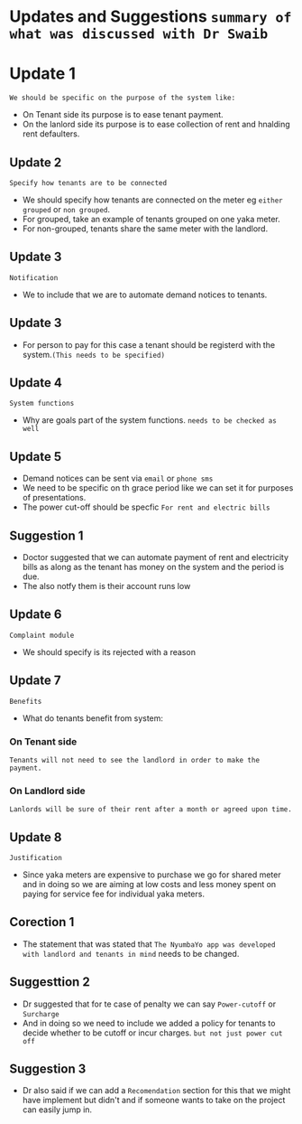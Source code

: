 # Updates and Suggestions ```summary of what was discussed with Dr Swaib```

# Update 1
```We should be specific on the purpose of the system like:```
   - On Tenant side its purpose is to ease tenant payment.
   - On the lanlord side its purpose is to ease collection of rent and hnalding rent defaulters.
 
 ## Update 2 
 ```Specify how tenants are to be connected```
 - We should specify how tenants are connected on the meter eg ```either grouped``` or ```non grouped```.
 - For grouped, take an example of tenants grouped on one yaka meter.
 - For non-grouped, tenants share the same meter with the landlord.
 
 ## Update 3
 ```Notification```
 - We to include that we are to automate demand notices to tenants.
 
 ## Update 3
 - For person to pay for this case a tenant should be registerd with the system.```(This needs to be specified)```
 
 ## Update 4
 ```System functions```
 - Why are goals part of the system functions. ```needs to be checked as well```
 
 ## Update 5
 - Demand notices can be sent via ```email``` or ```phone sms```
 - We need to be specific on th grace period like we can set it for purposes of presentations.
 - The power cut-off should be specfic ```For rent and electric bills```
 
 ## Suggestion 1
 - Doctor suggested that we can automate payment of rent and electricity bills as along as the tenant has money on the system and the period is due.
 - The also notfy them is their account runs low
 
 ## Update 6
 ```Complaint module```
 - We should specify is its rejected with a reason
 
 ## Update 7
 ```Benefits```
 - What do tenants benefit from system:
 
 ### On Tenant side
 ```Tenants will not need to see the landlord in order to make the payment.```
 
 ### On Landlord side
 ```Lanlords will be sure of their rent after a month or agreed upon time.```
 
 ## Update 8
 ```Justification```
 - Since yaka meters are expensive to purchase we go for shared meter and in doing so we are 
   aiming at low costs and less money spent on paying for service fee for individual yaka meters.
 ## Corection 1
 - The statement that was stated that ```The NyumbaYo app was developed with landlord and tenants in mind``` needs to be changed.

## Suggesttion 2 
- Dr suggested that for te case of penalty we can say ```Power-cutoff``` or ```Surcharge```
- And in doing so we need to include we added a policy for tenants to decide whether to be cutoff or incur charges.
```but not just power cut off```

## Suggestion 3
- Dr also said if we can add a ```Recomendation``` section for this that we might have implement 
  but didn't and if someone wants to take on the project can easily jump in.
